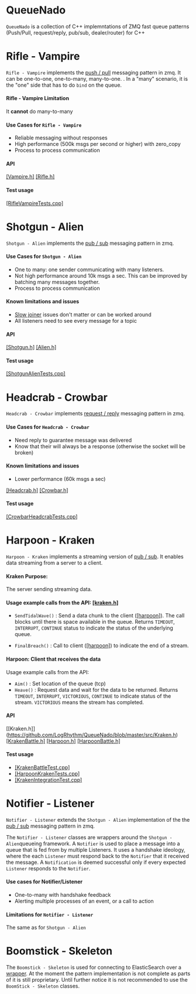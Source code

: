 QueueNado
=========

`QueueNado` is a collection of C++ implemntations of ZMQ fast queue patterns (Push/Pull, request/reply, pub/sub, dealer/router) for C++


# Rifle - Vampire
`Rifle - Vampire` implements the [push / pull](http://zguide.zeromq.org/page:all#Divide-and-Conquer) messaging pattern in zmq. It can be one-to-one, one-to-many,  many-to-one. . In a "many" scenario, it is the "one" side that has to do ```bind``` on the queue. 

#### Rifle - Vampire Limitation
It **cannot** do many-to-many

#### Use Cases for `Rifle - Vampire`
* Reliable messaging without responses
* High performance (500k msgs per second or higher) with zero_copy
* Process to process communication

#### API
[[Vampire.h]](https://github.com/LogRhythm/QueueNado/blob/master/src/Vampire.h)
[[Rifle.h]](https://github.com/LogRhythm/QueueNado/blob/master/src/Rifle.h)

#### Test usage
[[RifleVampireTests.cpp]](https://github.com/LogRhythm/QueueNado/blob/master/test/RifleVampireTests.cpp)

# Shotgun - Alien
`Shotgun - Alien` implements the [pub / sub](http://zguide.zeromq.org/page:all#Getting-the-Message-Out) messaging pattern in zmq.

#### Use Cases for `Shotgun - Alien`
* One to many: one sender communicating with many listeners.
* Not high performance around 10k msgs a sec. This can be improved by batching many messages together.
* Process to process communication

#### Known limitations and issues
* [Slow joiner](http://zguide.zeromq.org/php:chapter5#Representing-State-as-Key-Value-Pairs) issues don't matter or can be worked around
* All listeners need to see every message for a topic

#### API
[[Shotgun.h]](https://github.com/LogRhythm/QueueNado/blob/master/src/Shotgun.h)
[[Alien.h]](https://github.com/LogRhythm/QueueNado/blob/master/src/Alien.h)

#### Test usage
[[ShotgunAlienTests.cpp]](https://github.com/LogRhythm/QueueNado/blob/master/test/ShotgunAlienTests.cpp)


# Headcrab - Crowbar
`Headcrab - Crowbar` implements [request / reply](http://zguide.zeromq.org/page:all#Ask-and-Ye-Shall-Receive) messaging pattern in zmq.

#### Use Cases for `Headcrab - Crowbar` 
* Need reply to guarantee message was delivered
* Know that their will always be a response (otherwise the socket will be broken)

#### Known limitations and issues
* Lower performance (60k msgs a sec)

[[Headcrab.h]](https://github.com/LogRhythm/QueueNado/blob/master/src/Headcrab.h)
[[Crowbar.h]](https://github.com/LogRhythm/QueueNado/blob/master/src/Crowbar.h)

#### Test usage
[[CrowbarHeadcrabTests.cpp]](https://github.com/LogRhythm/QueueNado/blob/master/test/CrowbarHeadcrabTests.cpp)


# Harpoon - Kraken
`Harpoon - Kraken` implements a streaming version of [pub / sub](http://zguide.zeromq.org/page:all#Getting-the-Message-Out). It enables  data streaming from a server to a client. 


#### Kraken Purpose:
The server sending streaming data.
#### Usage example calls from the API: [[kraken.h]](https://github.com/LogRhythm/QueueNado/blob/master/src/Kraken.h)

* `SendTidalWave()` : Send a data chunk to the client ([[harpoon]](https://github.com/LogRhythm/QueueNado/blob/master/src/Harpoon.h)). The call blocks until there is space available in the queue. Returns `TIMEOUT`, `INTERRUPT`, `CONTINUE` status to indicate the status of the underlying queue.

* `FinalBreach()` : Call to client ([[harpoon]](https://github.com/LogRhythm/QueueNado/blob/master/src/Harpoon.h)) to indicate the end of a stream.

#### Harpoon: Client that receives the data
Usage example calls from the API:
* `Aim()` : Set location of the queue (tcp)
* `Heave()` : Request data and wait for the data to be returned. Returns `TIMEOUT`, `INTERRUPT`, `VICTORIOUS`, `CONTINUE` to indicate status of the stream. `VICTORIOUS` means the stream has completed.

#### API
[[Kraken.h]] (https://github.com/LogRhythm/QueueNado/blob/master/src/Kraken.h)
[[KrakenBattle.h]](https://github.com/LogRhythm/QueueNado/blob/master/src/KrakenBattle.h)
[[Harpoon.h]](https://github.com/LogRhythm/QueueNado/blob/master/src/Harpoon.h)
[[HarpoonBattle.h]](https://github.com/LogRhythm/QueueNado/blob/master/src/HarpoonBattle.h)

#### Test usage
* [[KrakenBattleTest.cpp]](https://github.com/LogRhythm/QueueNado/blob/master/test/KrakenBattleTest.cpp)
* [[HarpoonKrakenTests.cpp]](https://github.com/LogRhythm/QueueNado/blob/master/test/HarpoonKrakenTests.cpp)
* [[KrakenIntegrationTest.cpp]](https://github.com/LogRhythm/QueueNado/blob/master/test/KrakenIntegrationTest.cpp)


# Notifier - Listener
`Notifier - Listener` extends the `Shotgun - Alien` implementation of the  the [pub / sub](http://zguide.zeromq.org/page:all#Getting-the-Message-Out) messaging pattern in zmq.

The `Notifier - Listener` classes are  wrappers around the `Shotgun - Alien`queueing framework. A `Notifier` is used to place a message into a queue that is fed from by multiple Listeners. It uses a handshake ideology, where the each `Listener` must respond back to the `Notifier` that it received the message. A `Notification` is deemed successful only if every expected `Listener` responds to the `Notifier`. 

#### Use cases for Notifier/Listener
* One-to-many with handshake feedback
* Alerting multiple processes of an event, or a call to action

#### Limitations for `Notifier - Listener`
The same as for `Shotgun - Alien`

# Boomstick - Skeleton
The `Boomstick - Skeleton` is used for connecting to ElasticSearch over a [wrapper](https://github.com/LogRhythm/transport-zeromq). At the moment the pattern implementation is not complete as parts of it is still proprietary. Until further notice it is not recommended to use the `BoomStick - Skeleton` classes. 




